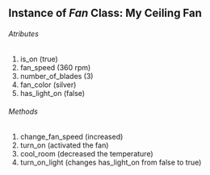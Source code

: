 ## Instance of *Fan* Class: My Ceiling Fan

###### Atributes

1. is_on (true)
2. fan_speed (360 rpm)
3. number_of_blades (3)
4. fan_color (silver)
5. has_light_on (false)

###### Methods

1. change_fan_speed (increased)
2. turn_on (activated the fan)
3. cool_room (decreased the temperature)
4. turn_on_light (changes has_light_on from false to true)
